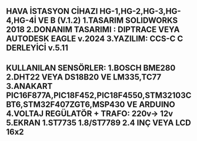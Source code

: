 HAVA İSTASYON CİHAZI  HG-1,HG-2,HG-3,HG-4,HG-4İ VE B (V.1.2)
1.TASARIM SOLIDWORKS 2018
2.DONANIM TASARIMI : DIPTRACE VEYA AUTODESK EAGLE v.2024
3.YAZILIM: CCS-C C DERLEYİCİ v.5.11 
--------------------------------------------------------
KULLANILAN SENSÖRLER:
1.BOSCH BME280
2.DHT22 VEYA DS18B20 VE LM335,TC77
3.ANAKART PIC16F877A,PIC18F452,PIC18F4550,STM32103CBT6,STM32F407ZGT6,MSP430 VE ARDUINO
4.VOLTAJ REGÜLATÖR + TRAFO: 220v-> 12v 
5.EKRAN 1.ST7735 1.8/ST7789 2.4 INÇ VEYA LCD 16x2 
--------------------------------------------------------

